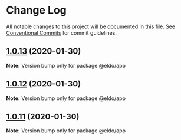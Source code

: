 # Change Log

All notable changes to this project will be documented in this file.
See [Conventional Commits](https://conventionalcommits.org) for commit guidelines.

## [1.0.13](https://github.com/Lilmortal/eldo/compare/@eldo/app@1.0.12...@eldo/app@1.0.13) (2020-01-30)

**Note:** Version bump only for package @eldo/app





## [1.0.12](https://github.com/Lilmortal/eldo/compare/@eldo/app@1.0.11...@eldo/app@1.0.12) (2020-01-30)

**Note:** Version bump only for package @eldo/app





## [1.0.11](https://github.com/Lilmortal/eldo/compare/@eldo/app@1.0.10...@eldo/app@1.0.11) (2020-01-30)

**Note:** Version bump only for package @eldo/app
